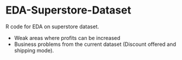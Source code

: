 # EDA-Superstore-Dataset

R code for EDA on superstore dataset.

- Weak areas where profits can be increased
- Business problems from the current dataset (Discount offered and shipping mode).
